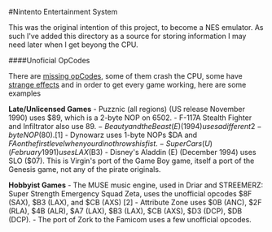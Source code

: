 #Nintento Entertainment System

This was the original intention of this project, to become a NES emulator.  As such I've added this directory as a source for storing information I may need later when I get beyong the CPU.

####Unoficial OpCodes

There are [missing opCodes](http://wiki.nesdev.com/w/index.php/CPU_unofficial_opcodes), some of them crash the CPU, some have [strange effects](http://wiki.nesdev.com/w/index.php/Programming_with_unofficial_opcodes) and in order to get every game working, here are some examples

 __Late/Unlicensed Games__
    - Puzznic (all regions) (US release November 1990) uses $89, which is a 2-byte NOP on 6502.
    - F-117A Stealth Fighter and Infiltrator also use $89.
    - Beauty and the Beast (E) (1994) uses a different 2-byte NOP ($80).[1]
    - Dynowarz uses 1-byte NOPs $DA and $FA on the first level when your dino throws his fist.
    - Super Cars (U) (February 1991) uses LAX ($B3)
    - Disney's Aladdin (E) (December 1994) uses SLO ($07). This is Virgin's port of the Game Boy game, itself a port of the Genesis game, not any of the pirate originals.
    
 __Hobbyist Games__
    - The MUSE music engine, used in Driar and STREEMERZ: Super Strength Emergency Squad Zeta, uses the unofficial opcodes $8F (SAX), $B3 (LAX), and $CB (AXS) [2]
    - Attribute Zone uses $0B (ANC), $2F (RLA), $4B (ALR), $A7 (LAX), $B3 (LAX), $CB (AXS), $D3 (DCP), $DB (DCP).
    - The port of Zork to the Famicom uses a few unofficial opcodes.
